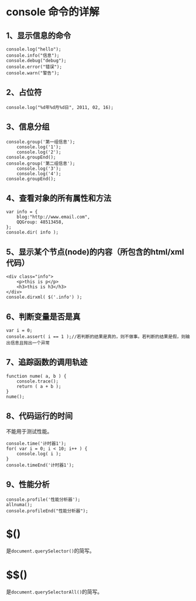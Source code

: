 # console 命令的详解  

## 1、显示信息的命令  

	console.log("hello");
	console.info("信息");
	console.debug("debug");
	console.error("错误");
	console.warn("警告");

## 2、占位符  

	console.log("%d年%d月%d日", 2011, 02, 16);

## 3、信息分组  

	console.group('第一组信息');
		console.log('1');
		console.log('2');
	console.groupEnd();
	console.group('第二组信息');
		console.log('3');
		console.log('4');
	console.groupEnd();

## 4、查看对象的所有属性和方法  

	var info = {
		blog:"http://www.email.com",
		QQGroup: 48513458,
	};
	console.dir( info );

## 5、显示某个节点(node)的内容（所包含的html/xml代码）  

	<div class="info">
		<p>this is p</p>
		<h3>this is h3</h3>
	</div>
	console.dirxml( $('.info') );

## 6、判断变量是否是真  

	var i = 0;
	console.assert( i == 1 );//若判断的结果是真的，则不做事。若判断的结果是假，则输出信息且抛出一个异常

## 7、追踪函数的调用轨迹  

	function nume( a, b ) {
		console.trace();
		return ( a + b );
	}
	nume();
	
## 8、代码运行的时间  
不能用于测试性能。  

	console.time('计时器1');
	for( var i = 0; i < 10; i++ ) {
		console.log( i );
	}
	console.timeEnd('计时器1');

## 9、性能分析  

	console.profile('性能分析器');
	allnuma();
	console.profileEnd("性能分析器");

# $()
是`document.querySelector()`的简写。  

# $$()
是`document.querySelectorAll()`的简写。  